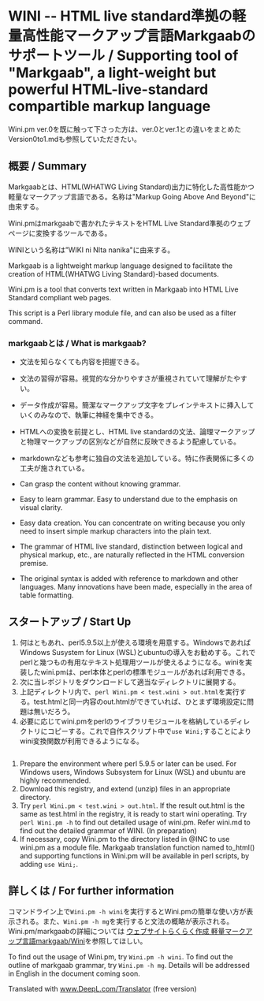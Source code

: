 # WINI -- HTML live standard準拠の軽量高性能マークアップ言語Markgaabのサポートツール / Supporting tool of "Markgaab", a light-weight but powerful HTML-live-standard compartible markup language 

Wini.pm ver.0を既に触って下さった方は、ver.0とver.1との違いをまとめたVersion0to1.mdも参照していただきたい。

## 概要 / Summary

Markgaabとは、HTML(WHATWG Living Standard)出力に特化した高性能かつ軽量なマークアップ言語である。名称は"Markup Going Above And Beyond"に由来する。

Wini.pmはmarkgaabで書かれたテキストをHTML Live Standard準拠のウェブページに変換するツールである。

WINIという名称は”WIKI ni NIta nanika"に由来する。

Markgaab is a lightweight markup language designed to facilitate the creation of HTML(WHATWG Living Standard)-based documents.

Wini.pm is a tool that converts text written in Markgaab into HTML Live Standard compliant web pages.

This script is a Perl library module file, and can also be used as a filter command.

### markgaabとは / What is markgaab?

* 文法を知らなくても内容を把握できる。
* 文法の習得が容易。視覚的な分かりやすさが重視されていて理解がたやすい。
* データ作成が容易。簡潔なマークアップ文字をプレインテキストに挿入していくのみなので、執筆に神経を集中できる。
* HTMLへの変換を前提とし、HTML live standardの文法、論理マークアップと物理マークアップの区別などが自然に反映できるよう配慮している。
* markdownなども参考に独自の文法を追加している。特に作表関係に多くの工夫が施されている。

* Can grasp the content without knowing grammar.
* Easy to learn grammar. Easy to understand due to the emphasis on visual clarity.
* Easy data creation. You can concentrate on writing because you only need to insert simple markup characters into the plain text.
* The grammar of HTML live standard, distinction between logical and physical markup, etc., are naturally reflected in the HTML conversion premise.
* The original syntax is added with reference to markdown and other languages. Many innovations have been made, especially in the area of table formatting.

## スタートアップ / Start Up

1. 何はともあれ、perl5.9.5以上が使える環境を用意する。WindowsであればWindows Susystem for Linux (WSL)とubuntuの導入をお勧めする。これでperlと幾つもの有用なテキスト処理用ツールが使えるようになる。winiを実装したwini.pmは、perl本体とperlの標準モジュールがあれば利用できる。
0. 次に当レポジトリをダウンロードして適当なディレクトリに展開する。
0. 上記ディレクトリ内で、`perl Wini.pm < test.wini > out.html`を実行する。test.htmlと同一内容のout.htmlができていれば、ひとまず環境設定に問題は無いだろう。
0. 必要に応じてwini.pmをperlのライブラリモジュールを格納しているディレクトリにコピーする。これで自作スクリプト中で`use Wini;`することによりwini変換関数が利用できるようになる。

```
```

1. Prepare the environment where perl 5.9.5 or later can be used. For Windows users, Windows Subsystem for Linux (WSL) and ubuntu are highly recommended.
0. Download this registry, and extend (unzip) files in an appropriate directory.
0. Try `perl Wini.pm < test.wini > out.html`. If the result out.html is the same as test.html in the registry, it is ready to start wini operating. Try `perl Wini.pm -h` to find out detailed usage of wini.pm. Refer wini.md to find out the detailed grammar of WINI. (In preparation)
0. If necessary, copy Wini.pm to the directory listed in @INC to use wini.pm as a module file.  Markgaab translation function named to_html() and supporting functions in Wini.pm will be available in perl scripts, by adding `use Wini;`.

## 詳しくは / For further information

コマンドライン上で`Wini.pm -h wini`を実行するとWini.pmの簡単な使い方が表示される。また、`Wini.pm -h mg`を実行すると文法の概略が表示される。Wini.pm/markgaabの詳細については [ウェブサイトらくらく作成 軽量マークアップ言語markgaab/Wini](https://zenn.dev/kojidoi/books/6831494c86db9b)を参照してほしい。

To find out the usage of Wini.pm, try `Wini.pm -h wini`. To find out the outline of markgaab grammar, try `Wini.pm -h mg`. Details will be addressed in English in the document coming soon.

Translated with www.DeepL.com/Translator (free version)

